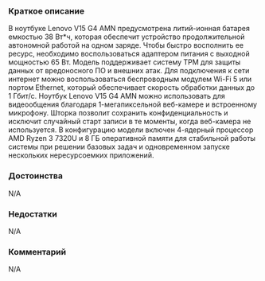 ### **Краткое описание**
В ноутбуке Lenovo V15 G4 AMN предусмотрена литий-ионная батарея емкостью 38 Вт*ч, которая обеспечит устройство продолжительной автономной работой на одном заряде. Чтобы быстро восполнить ее ресурс, необходимо воспользоваться адаптером питания с выходной мощностью 65 Вт. Модель поддерживает систему TPM для защиты данных от вредоносного ПО и внешних атак. Для подключения к сети интернет можно воспользоваться беспроводным модулем Wi-Fi 5 или портом Ethernet, который обеспечивает скорость обработки данных до 1 Гбит/с.  Ноутбук Lenovo V15 G4 AMN можно использовать для видеообщения благодаря 1-мегапиксельной веб-камере и встроенному микрофону. Шторка позволит сохранить конфиденциальность и исключит случайный старт записи в те моменты, когда веб-камера не используется. В конфигурацию модели включен 4-ядерный процессор AMD Ryzen 3 7320U и 8 ГБ оперативной памяти для стабильной работы системы при решении базовых задач и одновременном запуске нескольких нересурсоемких приложений.

### **Достоинства**
N/A

### **Недостатки**
N/A

### **Комментарий**
N/A
